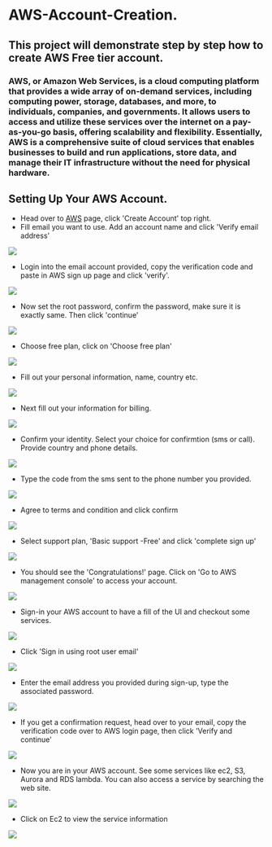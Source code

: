 # AWS-Account-Creation.
## This project will demonstrate step by step how to create AWS Free tier account.

### AWS, or Amazon Web Services, is a cloud computing platform that provides a wide array of on-demand services, including computing power, storage, databases, and more, to individuals, companies, and governments. It allows users to access and utilize these services over the internet on a pay-as-you-go basis, offering scalability and flexibility. Essentially, AWS is a comprehensive suite of cloud services that enables businesses to build and run applications, store data, and manage their IT infrastructure without the need for physical hardware. 

## Setting Up Your AWS Account.

* Head over to [AWS](https://aws.amazon.com/) page, click 'Create Account' top right.
* Fill email you want to use. Add an account name and click 'Verify email address'

![](./img/Pasted%20image.png)

* Login into the email account provided, copy the verification code and paste in AWS sign up page and click 'verify'.

![](./img/Pasted%20image%20(2).png)

* Now set the root password, confirm the password, make sure it is exactly same. Then click 'continue'

![](./img/Pasted%20image%20(3).png)

* Choose free plan, click on 'Choose free plan'

![](./img/Pasted%20image%20(4).png)


* Fill out your personal information, name, country etc.

![](./img/Pasted%20image%20(5).png)

* Next fill out your information for billing.

![](./img/Pasted%20image%20(6).png)

* Confirm your identity. Select your choice for confirmtion (sms or call). Provide country and phone details.

![](./img/Pasted%20image%20(7).png)

* Type the code from the sms sent to the phone number you provided.

![](./img/Pasted%20image%20(8).png)

* Agree to terms and condition and click confirm

![](./img/Pasted%20image%20(9).png)

* Select support plan, 'Basic support -Free' and click 'complete sign up'

![](./img/Pasted%20image%20(10).png)

* You should see the 'Congratulations!' page. Click on 'Go to AWS management console' to access your account.

![](./img/Pasted%20image%20(11).png)

* Sign-in your AWS account to have a fill of the UI and checkout some services.

![](./img/Pasted%20image%20(13).png)

* Click 'Sign in using root user email'

![](./img/Pasted%20image%20(14).png)

* Enter the email address you provided during sign-up, type the associated password.

![](./img/Pasted%20image%20(15).png)

* If you get a confirmation request, head over to your email, copy the verification code over to AWS login page, then click 'Verify and continue'

![](./img/Pasted%20image%20(16).png)

* Now you are in your AWS account. See some services like ec2, S3, Aurora and RDS lambda. You can also access a service by searching the web site.

![](./img/Pasted%20image%20(17).png)

* Click on Ec2 to view the service information

![](./img/Pasted%20image%20(18).png)
